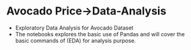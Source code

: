 # Avocado Price->Data-Analysis
* Exploratory Data Analysis  for Avocado Dataset
* The notebooks explores the basic use of Pandas and will cover the basic commands of (EDA) for analysis purpose.

